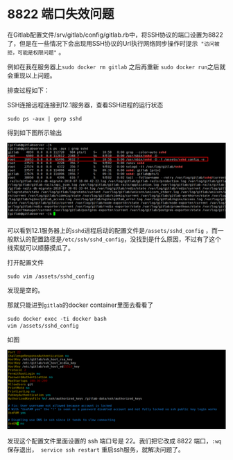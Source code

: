 # 8822 端口失效问题

在Gitlab配置文件/srv/gitlab/config/gitlab.rb中，将SSH协议的端口设置为8822了，但是在一些情况下会出现用SSH协议的Url执行网络同步操作时提示` "访问被拒，可能是权限问题"` 。

例如在我在服务器上`sudo docker rm gitlab` 之后再重新 `sudo docker run`之后就会重现以上问题。

排查过程如下：

SSH连接远程连接到12.1服务器，查看SSH进程的运行状态

```shell
sudo ps -aux | gerp sshd	
```

得到如下图所示输出

![1535944132772](../imgs/1535944132772.png)

可以看到12.1服务器上的`sshd`进程启动的配置文件是`/assets/sshd_config` ，而一般默认的配置路径是`/etc/ssh/sshd_config`，没找到是什么原因，不过有了这个线索就可以顺藤摸瓜了。

打开配置文件

```shell
sudo vim /assets/sshd_config
```

发现是空的。

那就只能进到`gitlab`的docker container里面去看看了

```shell
sudo docker exec -ti docker bash
vim /assets/sshd_config
```

如图

![1535944611703](../imgs/1535944611703.png)

发现这个配置文件里面设置的 ssh 端口号是 22。我们把它改成 8822 端口，`:wq`保存退出，` service ssh restart` 重启ssh服务，就解决问题了。
